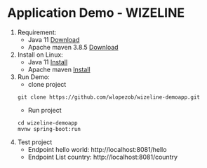# Application Demo - WIZELINE
1. Requirement:
    * Java 11 [Download](https://www.oracle.com/java/technologies/javase/jdk11-archive-downloads.html)
    * Apache maven 3.8.5 [Download](https://dlcdn.apache.org/maven/maven-3/3.8.5/source/apache-maven-3.8.5-src.zip)
2. Install on Linux:
   * Java 11 [Install](https://computingforgeeks.com/how-to-install-java-11-on-ubuntu-linux/)
   * Apache maven [Install](https://maven.apache.org/install.html)
3. Run Demo:
    * clone project
   ```
   git clone https://github.com/wlopezob/wizeline-demoapp.git
    ```
    * Run project
   ```
   cd wizeline-demoapp
   mvnw spring-boot:run 
    ```
4. Test project
   * Endpoint hello world: http://localhost:8081/hello
   * Endpoint List country: http://localhost:8081/country